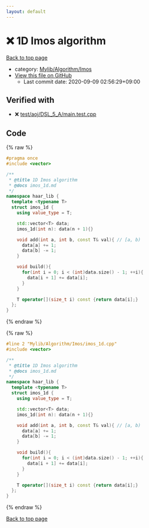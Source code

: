 ```yaml
---
layout: default
---
```


<!-- mathjax config similar to math.stackexchange -->
<script type="text/javascript" async
  src="https://cdnjs.cloudflare.com/ajax/libs/mathjax/2.7.5/MathJax.js?config=TeX-MML-AM_CHTML">
</script>
<script type="text/x-mathjax-config">
  MathJax.Hub.Config({
    TeX: { equationNumbers: { autoNumber: "AMS" }},
    tex2jax: {
      inlineMath: [ ['$','$'] ],
      processEscapes: true
    },
    "HTML-CSS": { matchFontHeight: false },
    displayAlign: "left",
    displayIndent: "2em"
  });
</script>

<script type="text/javascript" src="https://cdnjs.cloudflare.com/ajax/libs/jquery/3.4.1/jquery.min.js"></script>
<script src="https://cdn.jsdelivr.net/npm/jquery-balloon-js@1.1.2/jquery.balloon.min.js" integrity="sha256-ZEYs9VrgAeNuPvs15E39OsyOJaIkXEEt10fzxJ20+2I=" crossorigin="anonymous"></script>
<script type="text/javascript" src="../../../../assets/js/copy-button.js"></script>
<link rel="stylesheet" href="../../../../assets/css/copy-button.css" />


# :x: 1D Imos algorithm

<a href="../../../../index.html">Back to top page</a>

* category: <a href="../../../../index.html#6dc6d5a2cac82b39a08fd9ff32ab6e48">Mylib/Algorithm/Imos</a>
* <a href="{{ site.github.repository_url }}/blob/master/Mylib/Algorithm/Imos/imos_1d.cpp">View this file on GitHub</a>
    - Last commit date: 2020-09-09 02:56:29+09:00




## Verified with

* :x: <a href="../../../../verify/test/aoj/DSL_5_A/main.test.cpp.html">test/aoj/DSL_5_A/main.test.cpp</a>


## Code

<a id="unbundled"></a>
{% raw %}
```cpp
#pragma once
#include <vector>

/**
 * @title 1D Imos algorithm
 * @docs imos_1d.md
 */
namespace haar_lib {
  template <typename T>
  struct imos_1d {
    using value_type = T;

    std::vector<T> data;
    imos_1d(int n): data(n + 1){}

    void add(int a, int b, const T& val){ // [a, b)
      data[a] += 1;
      data[b] -= 1;
    }

    void build(){
      for(int i = 0; i < (int)data.size() - 1; ++i){
        data[i + 1] += data[i];
      }
    }

    T operator[](size_t i) const {return data[i];}
  };
}

```
{% endraw %}

<a id="bundled"></a>
{% raw %}
```cpp
#line 2 "Mylib/Algorithm/Imos/imos_1d.cpp"
#include <vector>

/**
 * @title 1D Imos algorithm
 * @docs imos_1d.md
 */
namespace haar_lib {
  template <typename T>
  struct imos_1d {
    using value_type = T;

    std::vector<T> data;
    imos_1d(int n): data(n + 1){}

    void add(int a, int b, const T& val){ // [a, b)
      data[a] += 1;
      data[b] -= 1;
    }

    void build(){
      for(int i = 0; i < (int)data.size() - 1; ++i){
        data[i + 1] += data[i];
      }
    }

    T operator[](size_t i) const {return data[i];}
  };
}

```
{% endraw %}

<a href="../../../../index.html">Back to top page</a>


